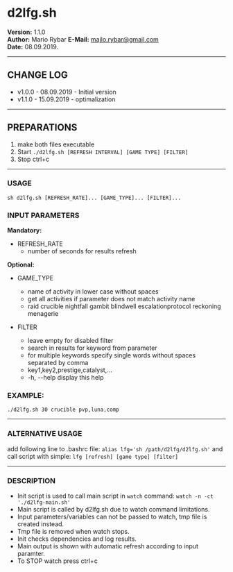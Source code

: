 #  d2lfg.sh 
                       
 **Version:** 1.1.0           
**Author:** Mario Rybar 
**E-Mail:** majlo.rybar@gmail.com         
 **Date:** 08.09.2019. 

 --------------------------------------------------------------------  
## CHANGE LOG  

* v1.0.0 - 08.09.2019 - Initial version  
* v1.1.0 - 15.09.2019 - optimalization     

-------------------------------------------------------------------------------- 
## PREPARATIONS         
       
1. make both files executable         
2. Start `./d2lfg.sh [REFRESH INTERVAL] [GAME TYPE] [FILTER]`              
3. Stop ctrl+c      

------------------------------------------------------------------------------   
### USAGE 
 `sh d2lfg.sh [REFRESH_RATE]... [GAME_TYPE]... [FILTER]... `

### INPUT PARAMETERS  
**Mandatory:**  
 * REFRESH_RATE         
    - number of seconds for results refresh         

**Optional:**    
 * GAME_TYPE 
    - name of activity in lower case without spaces   
    - get all activities if parameter does not match activity name   
    - raid crucible nightfall gambit blindwell escalationprotocol reckoning menagerie  

 * FILTER
    - leave empty for disabled filter   
    - search in results for keyword from parameter                    
    - for multiple keywords specify single words without spaces separated by comma   
    - key1,key2,prestige,catalyst,...   
    - -h, --help display this help          
       
### EXAMPLE:                 
 `./d2lfg.sh 30 crucible pvp,luna,comp`    
 
 ---------------------------------------------------------------------------------
### ALTERNATIVE USAGE     

add following line to .bashrc file: `alias lfg='sh /path/d2lfg/d2lfg.sh'`  and call script with simple: `lfg [refresh] [game type] [filter]`        

---------------------------------------------------------------------------------

### DESCRIPTION    

- Init script is used to call main script in `watch` command:  `watch -n -ct './d2lfg-main.sh'`   
- Main script is called by d2lfg.sh due to watch command limitations.  
- Input parameters/variables can not be passed to watch, tmp file is created instead.  
- Tmp file is removed when watch stops.  
- Init checks dependencies and log results.  
- Main output is shown with automatic refresh according to input paramter.  
- To STOP watch press ctrl+c